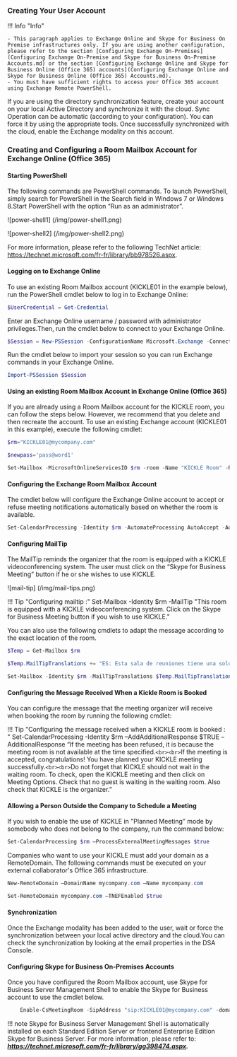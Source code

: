 <!--
    Page : Administration/Hybrid
    Author : Alexis CONIA
    Latest Update : 14/04/2017
    Confidential : No
	Partner : No
	Public : Yes
    Version : 1.0
-->
### Creating Your User Account

!!! Info "Info"

    - This paragraph applies to Exchange Online and Skype for Business On Premise infrastructures only. If you are using another configuration, please refer to the section [Configuring Exchange On-Premises](Configuring Exchange On-Premise and Skype for Business On-Premise Accounts.md) or the section [Configuring Exchange Online and Skype for Business Online (Office 365) accounts](Configuring Exchange Online and Skype for Business Online (Office 365) Accounts.md).
    - You must have sufficient rights to access your Office 365 account using Exchange Remote PowerShell.

If you are using the directory synchronization feature, create your account on your local Active Directory and synchronize it with the cloud.
Sync Operation can be automatic (according to your configuration). You can force it by using the appropriate tools.
Once successfully synchronized with the cloud, enable the Exchange modality on this account.

### Creating and Configuring a Room Mailbox Account for Exchange Online (Office 365)

#### Starting PowerShell

The following commands are PowerShell commands. To launch PowerShell, simply search for PowerShell in the Search field in Windows 7 or Windows 8.Start PowerShell with the option “Run as an administrator”.

![power-shell1] (/img/power-shell1.png)

![power-shell2] (/img/power-shell2.png)

For more information, please refer to the following TechNet article: <https://technet.microsoft.com/fr-fr/library/bb978526.aspx>.

#### Logging on to Exchange Online

To use an existing Room Mailbox account (KICKLE01 in the example below), run the PowerShell cmdlet below to log in to Exchange Online:

``` powershell
$UserCredential = Get-Credential
```

Enter an Exchange Online username / password with administrator privileges.Then, run the cmdlet below to connect to your Exchange Online.

``` powershell
$Session = New-PSSession -ConfigurationName Microsoft.Exchange -ConnectionUri https://outlook.office365.com/powershell-liveid/ -Credential $UserCredential -Authentication Basic -AllowRedirection
```

Run the cmdlet below to import your session so you can run Exchange commands in your Exchange Online.

``` powershell
Import-PSSession $Session
```

#### Using an existing Room Mailbox Account in Exchange Online (Office 365)

If you are already using a Room Mailbox account for the KICKLE room, you can follow the steps below. However, we recommend that you delete and then recreate the account. To use an existing Exchange account (KICKLE01 in this example), execute the following cmdlet:

``` powershell
$rm="KICKLE01@mycompany.com"
```

``` powershell
$newpass='pass@word1'
```

``` powershell
Set-Mailbox -MicrosoftOnlineServicesID $rm -room -Name "KICKLE Room" -RoomMailboxPassword (ConvertTo-SecureString $newpass -AsPlainText -Force) -EnableRoomMailboxAccount $true
```

#### Configuring the Exchange Room Mailbox Account

The cmdlet below will configure the Exchange Online account to accept or refuse meeting notifications automatically based on whether the room is available.

``` powershell
Set-CalendarProcessing -Identity $rm -AutomateProcessing AutoAccept -AddOrganizerToSubject $false –DeleteSubject $false -RemovePrivateProperty $false
```

#### Configuring MailTip

The MailTip reminds the organizer that the room is equipped with a KICKLE videoconferencing system. The user must click on the “Skype for Business Meeting” button if he or she wishes to use KICKLE.

![mail-tip] (/img/mail-tips.png)

!!! Tip "Configuring mailtip :"
    Set-Mailbox -Identity $rm -MailTip "This room is equipped with a KICKLE videoconferencing system. Click on the Skype for Business Meeting button if you wish to use KICKLE."

You can also use the following cmdlets to adapt the message according to the exact location of the room.

``` powershell
$Temp = Get-Mailbox $rm
```

``` powershell
$Temp.MailTipTranslations += "ES: Esta sala de reuniones tiene una solución KICKLE"
```

``` powershell
Set-Mailbox -Identity $rm -MailTipTranslations $Temp.MailTipTranslations
```

#### Configuring the Message Received When a Kickle Room is Booked

You can configure the message that the meeting organizer will receive when booking the room by running the following cmdlet:

!!! Tip "Configuring the message received when a KICKLE room is booked : "
    Set-CalendarProcessing -Identity $rm –AddAdditionalResponse $TRUE –AdditionalResponse “If the meeting has been refused, it is because the meeting room is not available at the time specified.```<br><br>```If the meeting is accepted, congratulations! You have planned your KICKLE meeting successfully.```<br><br>```Do not forget that KICKLE should not wait in the waiting room. To check, open the KICKLE meeting and then click on Meeting Options. Check that no guest is waiting in the waiting room. Also check that KICKLE is the organizer.”

#### Allowing a Person Outside the Company to Schedule a Meeting

If you wish to enable the use of KICKLE in "Planned Meeting" mode by somebody who does not belong to the company, run the command below:

``` powershell
Set-CalendarProcessing $rm –ProcessExternalMeetingMessages $true
```

Companies who want to use your KICKLE must add your domain as a RemoteDomain. The following commands must be executed on your external collaborator's Office 365 infrastructure.

``` powershell
New-RemoteDomain –DomainName mycompany.com –Name mycompany.com
```

``` powershell
Set-RemoteDomain mycompany.com –TNEFEnabled $true
```

#### Synchronization

Once the Exchange modality has been added to the user, wait or force the synchronization between your local active directory and the cloud.You can check the synchronization by looking at the email properties in the DSA Console.

#### Configuring Skype for Business On-Premises Accounts

Once you have configured the Room Mailbox account, use Skype for Business Server Management Shell to enable the Skype for Business account to use the cmdlet below.

``` powershell
    Enable-CsMeetingRoom -SipAddress "sip:KICKLE01@mycompany.com" -domaincontroller DC-ND-001.company.com -RegistrarPool SKYPE FOR BUSINESSPool15.company.com -Identity LRS01
```

!!! note
    Skype for Business Server Management Shell is automatically installed on each Standard Edition Server or frontend Enterprise Edition Skype for Business Server. For more information, please refer to: ***<https://technet.microsoft.com/fr-fr/library/gg398474.aspx>.***





